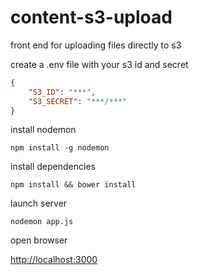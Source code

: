 content-s3-upload
=================

front end for uploading files directly to s3

create a .env file with your s3 id and secret
```json
{
    "S3_ID": "***",
    "S3_SECRET": "***/***"
}
```

install nodemon

`npm install -g nodemon`

install dependencies

`npm install && bower install`

launch server

`nodemon app.js`

open browser

[http://localhost:3000](http://localhost:3000)



